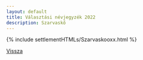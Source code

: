 ```yaml
---
layout: default
title: Választási névjegyzék 2022
description: Szarvaskő
---
```


{% include settlementHTMLs/Szarvaskooxx.html %}

[Vissza](./)
